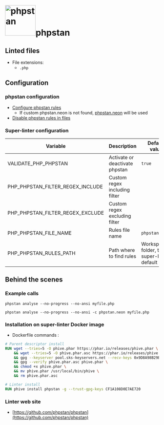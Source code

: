 <!-- markdownlint-disable MD033 MD041 -->
<!-- Generated by .automation/build.py, please do not update manually -->
# <a href="https://github.com/phpstan/phpstan" target="blank" title="Visit linter Web Site"><img src="https://i.imgur.com/MOt7taM.png" alt="phpstan" height="100px"></a>phpstan

## Linted files

- File extensions:
  - `.php`

## Configuration

### phpstan configuration

- [Configure phpstan rules](https://phpstan.org/config-reference#neon-format)
  - If custom phpstan.neon is not found, [phpstan.neon](https://github.com/nvuillam/super-linter/tree/POC_RefactorInPython/TEMPLATES/phpstan.neon) will be used
- [Disable phpstan rules in files](https://phpstan.org/user-guide/ignoring-errors#ignoring-in-code-using-phpdocs)

### Super-linter configuration

| Variable | Description | Default value |
| ----------------- | -------------- | -------------- |
| VALIDATE_PHP_PHPSTAN | Activate or deactivate phpstan | `true` |
| PHP_PHPSTAN_FILTER_REGEX_INCLUDE | Custom regex including filter |  |
| PHP_PHPSTAN_FILTER_REGEX_EXCLUDE | Custom regex excluding filter |  |
| PHP_PHPSTAN_FILE_NAME | Rules file name | `phpstan.neon` |
| PHP_PHPSTAN_RULES_PATH | Path where to find rules | Workspace folder, then super-linter default rules |

## Behind the scenes

### Example calls

```shell
phpstan analyse --no-progress --no-ansi myfile.php
```

```shell
phpstan analyse --no-progress --no-ansi -c phpstan.neon myfile.php
```


### Installation on super-linter Docker image

- Dockerfile commands :
```dockerfile
# Parent descriptor install
RUN wget --tries=5 -O phive.phar https://phar.io/releases/phive.phar \
    && wget --tries=5 -O phive.phar.asc https://phar.io/releases/phive.phar.asc \
    && gpg --keyserver pool.sks-keyservers.net --recv-keys 0x9D8A98B29B2D5D79 \
    && gpg --verify phive.phar.asc phive.phar \
    && chmod +x phive.phar \
    && mv phive.phar /usr/local/bin/phive \
    && rm phive.phar.asc

# Linter install
RUN phive install phpstan -g --trust-gpg-keys CF1A108D0E7AE720

```


### Linter web site
- [https://github.com/phpstan/phpstan](https://github.com/phpstan/phpstan)

